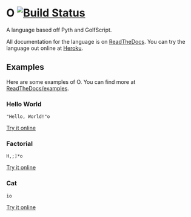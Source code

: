 # O [![Build Status](https://travis-ci.org/phase/o.svg)](https://travis-ci.org/phase/o)
A language based off Pyth and GolfScript.

All documentation for the language is on [ReadTheDocs](http://o.readthedocs.org). You can try the language out online at [Heroku](http://o-lang.herokuapp.com/).

## Examples
Here are some examples of O. You can find more at [ReadTheDocs/examples](http://o.readthedocs.org/en/latest/examples/).

### Hello World

```
"Hello, World!"o
```
[Try it online](http://o-lang.herokuapp.com/link/code=%22Hello%2C+World!%22o&input=)

### Factorial

```
H,;]*o
```
[Try it online](http://o-lang.herokuapp.com/link/code=H%2C%3B%5D*o&input=5)

### Cat

```
io
```
[Try it online](http://o-lang.herokuapp.com/link/code=io&input=This+is+a+Cat+program+in+O!)
